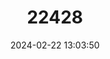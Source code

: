 ---
title: "22428"
category: "Tryonia quitobaquitae"
draft: false
date: 2024-02-22 13:03:50
languages:
  English: ["Quitabaquito Tryonia"]
---